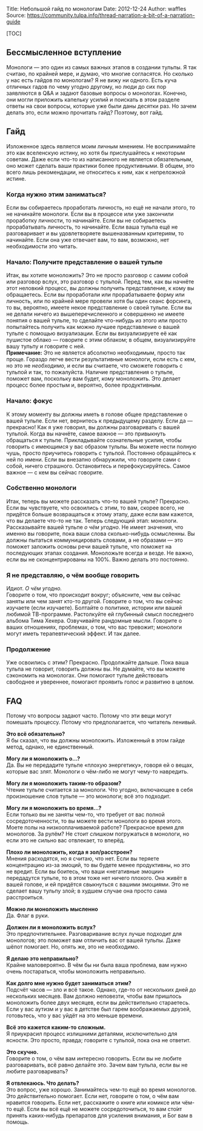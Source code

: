 Title: Небольшой гайд по монологам
Date: 2012-12-24
Author: waffles
Source: https://community.tulpa.info/thread-narration-a-bit-of-a-narration-guide

[TOC]

## Бессмысленное вступление

Монологи — это один из самых важных этапов в создании тульпы. Я так считаю, по крайней мере, и думаю, что многие согласятся. Но сколько у нас есть гайдов по монологам? Я не вижу ни одного. Есть куча отличных гадов по чему угодно другому, но люди до сих пор заявляются в Q&A и задают базовые вопросы о монологах. Конечно, они могли приложить капельку усилий и поискать в этом разделе ответы на свои вопросы, которые уже были даны десятки раз. Но зачем делать это, если можно прочитать гайд? Поэтому, вот гайд.

## Гайд

Изложенное здесь является моим личным мнением. Не воспринимайте это как вселенскую истину, но хотя бы прислушайтесь к некоторым советам. Даже если что-то из написанного не является обязательным, оно может сделать ваши практики более продуктивными. В общем, это всего лишь рекомендации, не относитесь к ним, как к непреложной истине.

### Когда нужно этим заниматься?

Если вы собираетесь проработать личность, но ещё не начали этого, то не начинайте монологи. Если вы в процессе или уже закончили проработку личности, то начинайте. Если вы не собираетесь прорабатывать личность, то начинайте. Если ваша тульпа ещё не разговаривает и вы удовлетворяете вышеназванным критериям, то начинайте. Если она уже отвечает вам, то вам, возможно, нет необходимости это читать.

### Начало: Получите представление о вашей тульпе

Итак, вы хотите моноложить? Это не просто разговор с самим собой или разговор вслух, это разговор с тульпой. Перед тем, как вы начнёте этот неловкий процесс, вы должны получить представление, к кому вы обращаетесь. Если вы проработали или прорабатываете форму или личность, или по крайней мере провели хотя бы один сеанс форсинга, то вы, вероятно, имеете некое представление о своей тульпе. Если вы не делали ничего из вышеперечисленного и совершенно не имеете понятия о вашей тульпе, то сделайте что-нибудь из этого или просто попытайтесь получить как можно лучшее представление о вашей тульпе с помощью визуализации. Если вы визуализируете её как пушистое облако — говорите с этим облаком; в общем, визуализируйте вашу тульпу и говорите с ней.  
**Примечание:** Это не является абсолютно необходимым, просто так проще. Гораздо легче вести результативные монологи, если есть с кем, но это не _необходимо_, и если вы считаете, что сможете говорить с тульпой и так, то пожалуйста. Наличие представления о тульпе, поможет вам, поскольку вам будет, _кому_ моноложить. Это делает процесс более простым и, вероятно, более продуктивным.

### Начало: фокус

К этому моменту вы должны иметь в голове общее представление о вашей тульпе. Если нет, вернитесь к предыдущему разделу. Если да — прекрасно! Как я уже говорил, вы должны разговаривать с вашей тульпой. Когда вы начнёте, самое важное — это привыкнуть обращаться к тульпе. Прикладывайте сознательные усилия, чтобы говорить с имеющимся у вас образом тульпы. Вы можете нести полную чушь, просто приучитесь говорить с тульпой. Постоянно обращайтесь к ней по имени. Если вы внезапно обнаружили, что говорите сами с собой, ничего страшного. Остановитесь и перефокусируйтесь. Самое важное — с кем вы сейчас говорите.

### Собственно монологи

Итак, теперь вы можете рассказать что-то вашей тульпе? Прекрасно. Если вы чувствуете, что освоились с этим, то вам, скорее всего, не придётся больше возвращаться к этому этапу, даже если вам кажется, что вы делаете что-то не так. Теперь следующий этап: монологи. Рассказывайте вашей тульпе _о чём угодно_. Не имеет значения, что именно вы говорите, пока ваши слова сколько-нибудь осмысленны. Вы должны пытаться коммуницировать словами, а не образами — это поможет заложить основы речи вашей тульпе, что поможет на последующих этапах создания. Моноложьте всегда и везде. Не важно, если вы не сконцентрированы на 100%. Важно делать это постоянно.

### Я не представляю, о чём вообще говорить

Идиот. _О чём угодно._  
Говорите о том, что происходит вокруг; объясните, чем вы сейчас заняты или чем занят кто-то другой. Говорите о том, что вы сейчас изучаете (если изучаете). Болтайте о политике, истории или вашей любимой ТВ-программе. Растолкуйте ей глубинный смысл последнего альбома Тима Хекера. Озвучивайте рандомные мысли. Говорите о ваших отношениях, проблемах, о том, что вас тревожит; монологи могут иметь терапевтический эффект. И так далее.

### Продолжение

Уже освоились с этим? Прекрасно. Продолжайте дальше. Пока ваша тульпа не говорит, говорить должны вы. Не думайте, что вы можете сэкономить на монологах. Они помогают тульпе действовать свободнее и увереннее, помогают проявить голос и развитию в целом.

## FAQ

Потому что вопросы задают часто. Потому что эти вещи могут помешать процессу. Потому что предполагается, что читатель ленивый.

**Это всё обязательно?**  
Я бы сказал, что вы должны моноложить. Изложенный в этом гайде метод, однако, не единственный.

**Могу ли я моноложить о…?**  
Да. Вы не передадите тульпе «плохую энергетику», говоря ей о вещах, которые вас злят. Монологи о чём-либо не могут чему-то навредить.

**Могу ли я моноложить таким-то образом?**  
Чтение тульпе считается за монологи. Что угодно, включающее в себя произношение слов тульпе — это монологи; всё это подходит.

**Могу ли я моноложить во время…?**  
Если только вы не заняты чем-то, что требует от вас полной сосредоточенности, то вы можете вести монологи во время этого. Моете полы на низкооплачиваемой работе? Прекрасное время для монологов. За рулём? Не стоит _слишком_ погружаться в монологи, но если это не сильно вас отвлекает, то вперёд.

**Плохо ли моноложить, когда я зол/расстроен?**  
Мнения расходятся, но я считаю, что нет. Если вы теряете концентрацию из-за эмоций, то вы будете менее продуктивны, но это не вредит. Если вы боитесь, что ваши «негативные эмоции» передадутся тульпе, то в этом тоже нет ничего плохого. Она живёт в вашей голове, и ей придётся свыкнуться с вашими эмоциями. Это не сделает вашу тульпу злой; в худшем случае она просто сама расстроиться.

**Можно ли моноложить мысленно**  
Да. Флаг в руки.

**Должен ли я моноложить вслух?**  
Это предпочтительнее. Разговаривание вслух лучше подходит для монологов; это поможет вам отличить вас от вашей тульпы. Даже шёпот помогает. Но, опять же, это не необходимо.

**Я делаю это неправильно?**  
Крайне маловероятно. В чём бы ни была ваша проблема, вам нужно очень постараться, чтобы моноложить неправильно.

**Как долго мне нужно будет заниматься этим?**  
Подсчёт часов — зло и всё такое. Однако, где-то от нескольких дней до нескольких месяцев. Вам должно неповезти, чтобы вам пришлось моноложить более двух месяцев, если вы действительно стараетесь. Если у вас аутизм и у вас в детстве был гарем воображаемых друзей, готовьтесь, что у вас уйдёт на это меньше времени.

**Всё это кажется каким-то сложным.**  
Я приукрасил процесс излишними деталями, исключительно для ясности. Это просто, правда; говорите с тульпой, пока она не ответит.

**Это скучно.**  
Говорите о том, о чём вам интересно говорить. Если вы не любите разговаривать, всё равно делайте это. Зачем вам тульпа, если вы не любите разговаривать?

**Я отвлекаюсь. Что делать?**  
Это вопрос, уже хорошо. Занимайтесь чем-то ещё во время монологов. Это действительно помогает. Если нет, говорите о том, о чём вам нравится говорить. Если нет, расскажите о книге или комиксе или чём-то ещё. Если вы всё ещё не можете сосредоточиться, то вам сто́ит принять каких-нибудь препаратов для усиления внимания, и Бог вам в помощь.